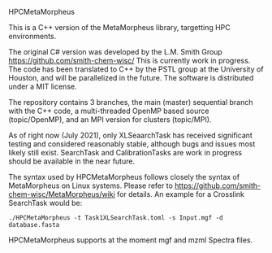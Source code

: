 HPCMetaMorpheus

This is a C++ version of the MetaMorpheus library, targetting HPC environments. 

The original C# version was developed by the L.M. Smith Group https://github.com/smith-chem-wisc/
This is currently work in progress. The code has been translated to C++ by the PSTL group at the University of Houston, 
and will be parallelized in the future. The software is distributed under a MIT license.

The repository contains 3 branches, the main (master) sequential branch with the C++ code, a multi-threaded OpenMP based source (topic/OpenMP), 
and an MPI version for clusters (topic/MPI).

As of right now (July 2021), only XLSeaarchTask has received significant testing and considered reasonably stable, although bugs and issues most likely still exist. 
SearchTask and CalibrationTasks are work in progress should be available in the near future.

The syntax used by HPCMetaMorpheus follows closely the syntax of MetaMorpheus on Linux systems. Please refer to https://github.com/smith-chem-wisc/MetaMorpheus/wiki for details. An example for a Crosslink SearchTask would be:

```
./HPCMetaMorpheus -t Task1XLSearchTask.toml -s Input.mgf -d database.fasta
```

HPCMetaMorpheus supports at the moment mgf and mzml Spectra files.  
